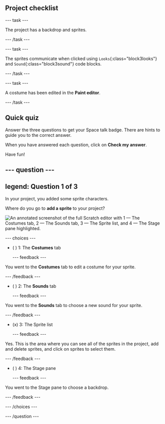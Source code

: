 ## Project checklist

--- task ---

The project has a backdrop and sprites.

--- /task ---

--- task ---

The sprites communicate when clicked using `Looks`{:class="block3looks"} and `Sound`{:class="block3sound"} code blocks.  

--- /task ---

--- task ---

A costume has been edited in the **Paint editor**.

--- /task ---

## Quick quiz

Answer the three questions to get your Space talk badge. There are hints to guide you to the correct answer.

When you have answered each question, click on **Check my answer**. 

Have fun!

--- question ---
---
legend: Question 1 of 3
---

In your project, you added some sprite characters.

Where do you go to **add a sprite** to your project?

![An annotated screenshot of the full Scratch editor with 1 — The Costumes tab, 2 — The Sounds tab, 3 — The Sprite list, and 4 — The Stage pane highlighted.](images/question1.png)

--- choices ---

- ( ) 1: The **Costumes** tab

  --- feedback ---

You went to the **Costumes** tab to edit a costume for your sprite.

  --- /feedback ---

- ( ) 2: The **Sounds** tab

  --- feedback ---

You went to the **Sounds** tab to choose a new sound for your sprite.

  --- /feedback ---

- (x) 3: The Sprite list

  --- feedback ---

Yes. This is the area where you can see all of the sprites in the project, add and delete sprites, and click on sprites to select them.

  --- /feedback ---

- ( ) 4: The Stage pane

  --- feedback ---

You went to the Stage pane to choose a backdrop.

  --- /feedback ---

--- /choices ---

--- /question ---
